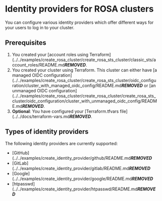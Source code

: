 # Identity providers for ROSA clusters

You can configure various identity providers which offer different ways for your users to log in to your cluster.

## Prerequisites

1. You created your [account roles using Terraform](../../examples/create_rosa_cluster/create_rosa_sts_cluster/classic_sts/account_roles/README.md***REMOVED***.
1. You created your cluster using Terraform. This cluster can either have [a managed OIDC configuration](../../examples/create_rosa_cluster/create_rosa_sts_cluster/oidc_configuration/cluster_with_managed_oidc_config/README.md***REMOVED*** or [an unmanaged OIDC configuration](../../examples/create_rosa_cluster/create_rosa_cluster/create_rosa_sts_cluster/oidc_configuration/cluster_with_unmanaged_oidc_config/README.md***REMOVED***.
1. **Optional**: You have configured your [Terraform.tfvars file](../../docs/terraform-vars.md***REMOVED***.

## Types of identity providers

The following identity providers are currently supported:

* [GitHub](../../examples/create_identity_provider/github/README.md***REMOVED***
* [GitLab](../../examples/create_identity_provider/gitlab/README.md***REMOVED***
* [Google](../../examples/create_identity_provider/google/README.md***REMOVED***
* [htpasswd](../../examples/create_identity_provider/htpasswd/README.md***REMOVED***
